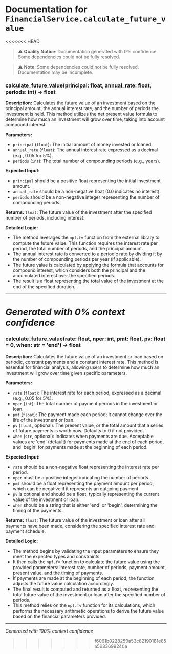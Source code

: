 # Documentation for `FinancialService.calculate_future_value`

<<<<<<< HEAD
> ⚠️ **Quality Notice**: Documentation generated with 0% confidence. Some dependencies could not be fully resolved.


> ⚠️ **Note**: Some dependencies could not be fully resolved. Documentation may be incomplete.
### calculate_future_value(principal: float, annual_rate: float, periods: int) -> float

**Description:**
Calculates the future value of an investment based on the principal amount, the annual interest rate, and the number of periods the investment is held. This method utilizes the net present value formula to determine how much an investment will grow over time, taking into account compound interest.

**Parameters:**
- `principal` (`float`): The initial amount of money invested or loaned.
- `annual_rate` (`float`): The annual interest rate expressed as a decimal (e.g., 0.05 for 5%).
- `periods` (`int`): The total number of compounding periods (e.g., years).

**Expected Input:**
- `principal` should be a positive float representing the initial investment amount.
- `annual_rate` should be a non-negative float (0.0 indicates no interest).
- `periods` should be a non-negative integer representing the number of compounding periods.

**Returns:**
`float`: The future value of the investment after the specified number of periods, including interest.

**Detailed Logic:**
- The method leverages the `npf.fv` function from the external library to compute the future value. This function requires the interest rate per period, the total number of periods, and the principal amount.
- The annual interest rate is converted to a periodic rate by dividing it by the number of compounding periods per year (if applicable).
- The future value is calculated by applying the formula that accounts for compound interest, which considers both the principal and the accumulated interest over the specified periods.
- The result is a float representing the total value of the investment at the end of the specified duration.

---
*Generated with 0% context confidence*
=======
### calculate_future_value(rate: float, nper: int, pmt: float, pv: float = 0, when: str = 'end') -> float

**Description:**
Calculates the future value of an investment or loan based on periodic, constant payments and a constant interest rate. This method is essential for financial analysis, allowing users to determine how much an investment will grow over time given specific parameters.

**Parameters:**
- `rate` (`float`): The interest rate for each period, expressed as a decimal (e.g., 0.05 for 5%).
- `nper` (`int`): The total number of payment periods in the investment or loan.
- `pmt` (`float`): The payment made each period; it cannot change over the life of the investment or loan.
- `pv` (`float`, optional): The present value, or the total amount that a series of future payments is worth now. Defaults to 0 if not provided.
- `when` (`str`, optional): Indicates when payments are due. Acceptable values are 'end' (default) for payments made at the end of each period, and 'begin' for payments made at the beginning of each period.

**Expected Input:**
- `rate` should be a non-negative float representing the interest rate per period.
- `nper` must be a positive integer indicating the number of periods.
- `pmt` should be a float representing the payment amount per period, which can be negative if it represents an outgoing payment.
- `pv` is optional and should be a float, typically representing the current value of the investment or loan.
- `when` should be a string that is either 'end' or 'begin', determining the timing of the payments.

**Returns:**
`float`: The future value of the investment or loan after all payments have been made, considering the specified interest rate and payment schedule.

**Detailed Logic:**
- The method begins by validating the input parameters to ensure they meet the expected types and constraints.
- It then calls the `npf.fv` function to calculate the future value using the provided parameters: interest rate, number of periods, payment amount, present value, and the timing of payments.
- If payments are made at the beginning of each period, the function adjusts the future value calculation accordingly.
- The final result is computed and returned as a float, representing the total future value of the investment or loan after the specified number of periods.
- This method relies on the `npf.fv` function for its calculations, which performs the necessary arithmetic operations to derive the future value based on the financial parameters provided.

---
*Generated with 100% context confidence*
>>>>>>> f6061b0228250a53c82190181e85a5683699240a
